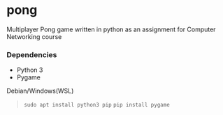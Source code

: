 # pong
Multiplayer Pong game written in python as an assignment for Computer Networking course

### Dependencies
- Python 3
- Pygame

 Debian/Windows(WSL)
>`sudo apt install python3 pip`
> `pip install pygame`